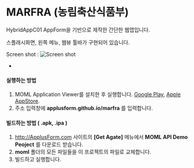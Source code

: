 # MARFRA (농림축산식품부)
HybridAppC01 AppForm을 기반으로 제작한 간단한 웹앱입니다.

스플래시화면, 왼쪽 메뉴, 웹뷰 툴바가 구현되어 있습니다.

Screen shot :
![Screen shot](http://applusform.github.io/marfra/screenShot.png)

-
#### 실행하는 방법
1. MOML Application Viewer를 설치한 후 실행합니다. [Google Play](https://play.google.com/store/apps/details?id=org.mospi.momlappviewer), [Apple AppStore](http://itunes.apple.com/app/id893554325). 
2. 주소 입력창에 **applusform.github.io/marfra** 를 입력합니다.

#### 빌드하는 방법 ( .apk, .ipa )
1. http://ApplusForm.com 사이트의 **[Get Agate]** 메뉴에서 **MOML API Demo Peoject** 를 다운로드 받습니다.
2. **moml** 폴더의 모든 파일들을 이 프로젝트의 파일로 교체합니다.
3. 빌드하고 실행합니다.

